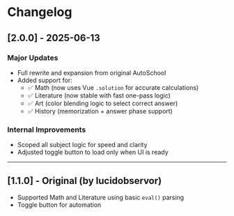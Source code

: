# Changelog

## [2.0.0] - 2025-06-13

### Major Updates
- Full rewrite and expansion from original AutoSchool
- Added support for:
  - ✅ Math (now uses Vue `.solution` for accurate calculations)
  - ✅ Literature (now stable with fast one-pass logic)
  - ✅ Art (color blending logic to select correct answer)
  - ✅ History (memorization + answer phase support)

### Internal Improvements
- Scoped all subject logic for speed and clarity
- Adjusted toggle button to load only when UI is ready

---

## [1.1.0] - Original (by lucidobservor)

- Supported Math and Literature using basic `eval()` parsing
- Toggle button for automation
